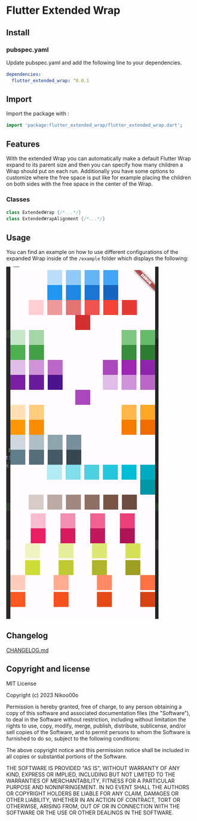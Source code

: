 # Flutter Extended Wrap

## Install

### pubspec.yaml

Update pubspec.yaml and add the following line to your dependencies.

```yaml
dependencies:
  flutter_extended_wrap: ^0.0.1
```

## Import

Import the package with :

```dart
import 'package:flutter_extended_wrap/flutter_extended_wrap.dart';
```

## Features

With the extended Wrap you can automatically make a default Flutter Wrap expand to its parent size and then you can 
specify how many children a Wrap should put on each run. Additionally you have some options to customize where the free 
space is put like for example placing the children on both sides with the free space in the center of the Wrap. 

### Classes

```dart
class ExtendedWrap {/*...*/}
class ExtendedWrapAlignment {/*...*/}
```

## Usage

You can find an example on how to use different configurations of the expanded Wrap inside of the `/example` folder 
which displays the following: 

![Example](example/example.png)

## Changelog

[CHANGELOG.md](CHANGELOG.md)

## Copyright and license

MIT License

Copyright (c) 2023 Nikoo00o

Permission is hereby granted, free of charge, to any person obtaining a copy
of this software and associated documentation files (the "Software"), to deal
in the Software without restriction, including without limitation the rights
to use, copy, modify, merge, publish, distribute, sublicense, and/or sell
copies of the Software, and to permit persons to whom the Software is
furnished to do so, subject to the following conditions:

The above copyright notice and this permission notice shall be included in all
copies or substantial portions of the Software.

THE SOFTWARE IS PROVIDED "AS IS", WITHOUT WARRANTY OF ANY KIND, EXPRESS OR
IMPLIED, INCLUDING BUT NOT LIMITED TO THE WARRANTIES OF MERCHANTABILITY,
FITNESS FOR A PARTICULAR PURPOSE AND NONINFRINGEMENT. IN NO EVENT SHALL THE
AUTHORS OR COPYRIGHT HOLDERS BE LIABLE FOR ANY CLAIM, DAMAGES OR OTHER
LIABILITY, WHETHER IN AN ACTION OF CONTRACT, TORT OR OTHERWISE, ARISING FROM,
OUT OF OR IN CONNECTION WITH THE SOFTWARE OR THE USE OR OTHER DEALINGS IN THE
SOFTWARE.
